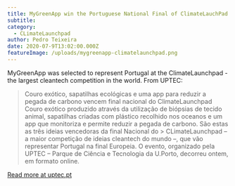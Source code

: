 ```yaml
---
title: MyGreenApp win the Portuguese National Final of ClimateLauchPad 2020
subtitle: 
category:
  - CLimateLaunchpad
author: Pedro Teixeira
date: 2020-07-9T13:02:00.000Z
featureImage: /uploads/mygreenapp-climatelaunchpad.png
---
```

MyGreenApp was selected to represent Portugal at the ClimateLaunchpad - the largest cleantech competition in the world. From UPTEC:
> Couro exótico, sapatilhas ecológicas e uma app para reduzir a pegada de carbono vencem final nacional do ClimateLaunchpad
> Couro exótico produzido através da utilização de biópsias de tecido animal, sapatilhas criadas com plástico recolhido nos oceanos e um app que monitoriza e permite reduzir a pegada de carbono. São estas as três ideias vencedoras da final Nacional do > CLimateLaunchpad –  a maior competição de ideias cleantech do mundo –, que vão representar Portugal na final Europeia. 
> O evento, organizado pela UPTEC – Parque de Ciência e Tecnologia da U.Porto, decorreu ontem, em formato online.

[Read more at uptec.pt](https://uptec.up.pt/couro-exotico-sapatilhas-ecologicas-e-uma-app-para-reduzir-a-pegada-de-carbono-vencem-final-nacional-do-climatelaunchpad/)
